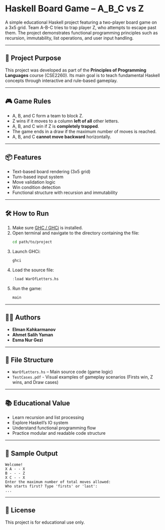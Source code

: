 
# Haskell Board Game – A_B_C vs Z

A simple educational Haskell project featuring a two-player board game on a 3x5 grid. Team A-B-C tries to trap player Z, who attempts to escape past them. The project demonstrates functional programming principles such as recursion, immutability, list operations, and user input handling.

---

## 🧠 Project Purpose

This project was developed as part of the **Principles of Programming Languages** course (CSE2260). Its main goal is to teach fundamental Haskell concepts through interactive and rule-based gameplay.

---

## 🎮 Game Rules

- A, B, and C form a team to block Z.
- Z wins if it moves to a column **left of all** other letters.
- A, B, and C win if Z is **completely trapped**.
- The game ends in a draw if the maximum number of moves is reached.
- A, B, and C **cannot move backward** horizontally.

---

## 📦 Features

- Text-based board rendering (3x5 grid)
- Turn-based input system
- Move validation logic
- Win condition detection
- Functional structure with recursion and immutability

---

## 🛠️ How to Run

1. Make sure [GHC / GHCi](https://www.haskell.org/ghc/) is installed.
2. Open terminal and navigate to the directory containing the file:
   ```bash
   cd path/to/project
   ```
3. Launch GHCi:
   ```bash
   ghci
   ```
4. Load the source file:
   ```haskell
   :load WarOfLetters.hs
   ```
5. Run the game:
   ```haskell
   main
   ```

---

## 👨‍🎓 Authors

- **Elman Kahkarmanov** 
- **Ahmet Salih Yaman** 
- **Esma Nur Gezi** 

---

## 📁 File Structure

- `WarOfLetters.hs` – Main source code (game logic)
- `TestCases.pdf` - Visual examples of gameplay scenarios (Firsts win, Z wins, and Draw cases)

---

## 📚 Educational Value

- Learn recursion and list processing
- Explore Haskell’s IO system
- Understand functional programming flow
- Practice modular and readable code structure

---

## 📸 Sample Output

```
Welcome!
X A - - X
B - - - Z
X C - - X
Enter the maximum number of total moves allowed:
Who starts first? Type 'firsts' or 'last':
...
```

---

## 📝 License

This project is for educational use only.
